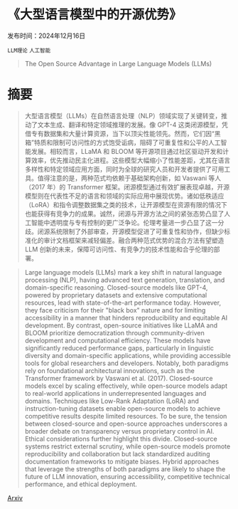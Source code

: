 # 《大型语言模型中的开源优势》

发布时间：2024年12月16日

`LLM理论` `人工智能`

> The Open Source Advantage in Large Language Models (LLMs)

# 摘要

> 大型语言模型（LLMs）在自然语言处理（NLP）领域实现了关键转变，推动了文本生成、翻译和特定领域推理的发展。像 GPT-4 这类闭源模型，凭借专有数据集和大量计算资源，当下以顶尖性能领先。然而，它们因“黑箱”特质和限制可访问性的方式饱受诟病，阻碍了可重复性和公平的人工智能发展。相较而言，LLaMA 和 BLOOM 等开源项目通过社区驱动开发和计算效率，优先推动民主化进程。这些模型大幅缩小了性能差距，尤其在语言多样性和特定领域应用方面，同时为全球的研究人员和开发者提供了可用工具。值得注意的是，两种范式均依赖于基础架构创新，如 Vaswani 等人（2017 年）的 Transformer 框架。闭源模型通过有效扩展表现卓越，开源模型则在代表性不足的语言和领域的实际应用中展现优势。诸如低秩适应（LoRA）和指令调整数据集之类的技术，让开源模型在资源有限的情况下也能获得有竞争力的成果。诚然，闭源与开源方法之间的紧张态势凸显了人工智能中透明度与专有控制的更广泛争论。伦理考量进一步凸显了这一分歧。闭源系统限制了外部审查，开源模型促进了可重复性和协作，但缺少标准化的审计文档框架来减轻偏差。融合两种范式优势的混合方法有望塑造 LLM 创新的未来，保障可访问性、有竞争力的技术性能和合乎伦理的部署。

> Large language models (LLMs) mark a key shift in natural language processing (NLP), having advanced text generation, translation, and domain-specific reasoning. Closed-source models like GPT-4, powered by proprietary datasets and extensive computational resources, lead with state-of-the-art performance today. However, they face criticism for their "black box" nature and for limiting accessibility in a manner that hinders reproducibility and equitable AI development. By contrast, open-source initiatives like LLaMA and BLOOM prioritize democratization through community-driven development and computational efficiency. These models have significantly reduced performance gaps, particularly in linguistic diversity and domain-specific applications, while providing accessible tools for global researchers and developers. Notably, both paradigms rely on foundational architectural innovations, such as the Transformer framework by Vaswani et al. (2017). Closed-source models excel by scaling effectively, while open-source models adapt to real-world applications in underrepresented languages and domains. Techniques like Low-Rank Adaptation (LoRA) and instruction-tuning datasets enable open-source models to achieve competitive results despite limited resources. To be sure, the tension between closed-source and open-source approaches underscores a broader debate on transparency versus proprietary control in AI. Ethical considerations further highlight this divide. Closed-source systems restrict external scrutiny, while open-source models promote reproducibility and collaboration but lack standardized auditing documentation frameworks to mitigate biases. Hybrid approaches that leverage the strengths of both paradigms are likely to shape the future of LLM innovation, ensuring accessibility, competitive technical performance, and ethical deployment.

[Arxiv](https://arxiv.org/abs/2412.12004)